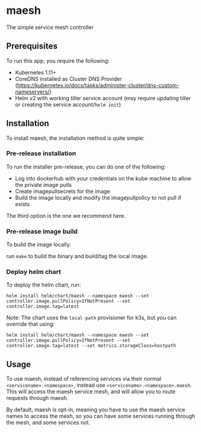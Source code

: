 # maesh

The simple service mesh controller

## Prerequisites

To run this app, you require the following:

- Kubernetes 1.11+
- CoreDNS installed as Cluster DNS Provider (https://kubernetes.io/docs/tasks/administer-cluster/dns-custom-nameservers/)
- Helm v2 with working tiller service account (may require updating tiller or creating the service account/`helm init`)

## Installation

To install maesh, the installation method is quite simple:

### Pre-release installation

To run the installer pre-release, you can do one of the following:

- Log into dockerhub with your credentials on the kube machine to allow the private image pulls
- Create imagepullsecrets for the image
- Build the image locally and modify the imagepullpolicy to not pull if exists

The third option is the one we recommend here.

### Pre-release image build

To build the image locally:

run `make` to build the binary and build/tag the local image.

### Deploy helm chart

To deploy the helm chart, run:

`helm install helm/chart/maesh --namespace maesh --set controller.image.pullPolicy=IfNotPresent --set controller.image.tag=latest`

Note: The chart uses the `local-path` provisioner for k3s, but you can override that using:

`helm install helm/chart/maesh --namespace maesh --set controller.image.pullPolicy=IfNotPresent --set controller.image.tag=latest --set metrics.storageClass=hostpath`

## Usage

To use maesh, instead of referencing services via their normal `<servicename>.<namespace>`, instead use `<servicename>.<namespace>.maesh`.
This will access the maesh service mesh, and will allow you to route requests through maesh.

By default, maesh is opt-in, meaning you have to use the maesh service names to access the mesh, so you can have some services running through the mesh, and some services not.
